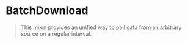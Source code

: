 # BatchDownload

> This mixin provides an unified way to poll data from an arbitrary source on a regular interval.

